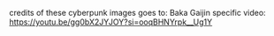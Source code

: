 credits of these cyberpunk images goes to: Baka Gaijin
specific video: https://youtu.be/gg0bX2JYJOY?si=ooqBHNYrpk__Ug1Y